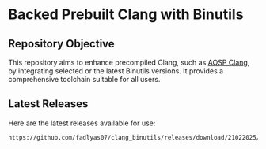 # Backed Prebuilt Clang with Binutils

## Repository Objective

This repository aims to enhance precompiled Clang, such as [AOSP Clang](https://android.googlesource.com/platform/prebuilts/clang/host/linux-x86), by integrating selected or the latest Binutils versions. It provides a comprehensive toolchain suitable for all users.

## Latest Releases

Here are the latest releases available for use:

```bash
https://github.com/fadlyas07/clang_binutils/releases/download/21022025/clang-20.0.0-r547379-21022025-0218.tar.gz
```
